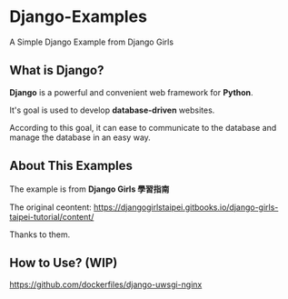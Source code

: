 # Django-Examples

A Simple Django Example from Django Girls

## What is Django?

**Django** is a powerful and convenient web framework for **Python**.

It's goal is used to develop **database-driven** websites.

According to this goal, it can ease to communicate to the database and manage the database in an easy way.

## About This Examples

The example is from **Django Girls 學習指南**

The original ceontent: https://djangogirlstaipei.gitbooks.io/django-girls-taipei-tutorial/content/

Thanks to them.

## How to Use? (WIP)

https://github.com/dockerfiles/django-uwsgi-nginx
